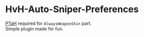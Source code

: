 # HvH-Auto-Sniper-Preferences

[PTaH](http://ptah.zizt.ru/) required for ```AlwaysWeaponSkin``` part.  
Simple plugin made for fun.
